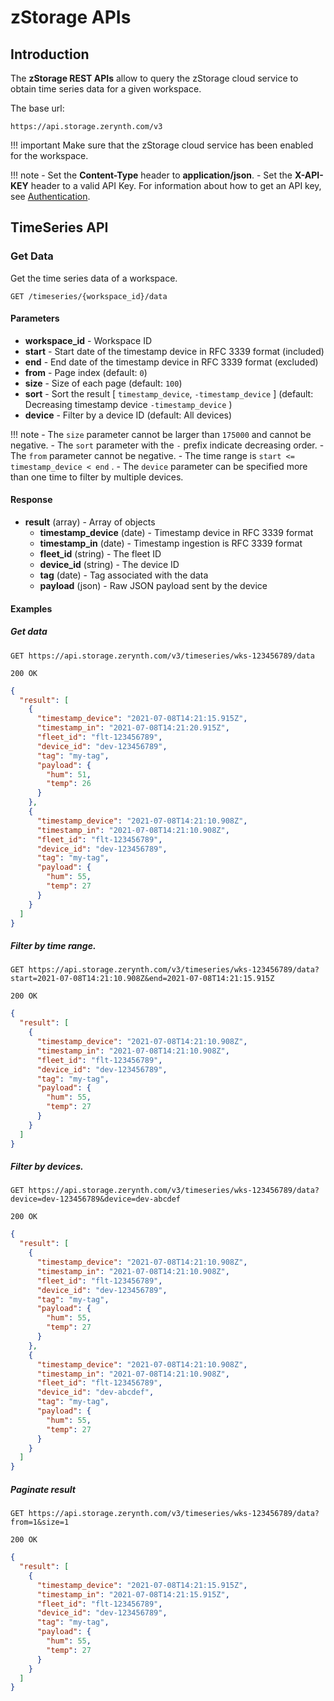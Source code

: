 # zStorage APIs

## Introduction
The **zStorage REST APIs** allow to query the zStorage cloud service to obtain time series data for a given workspace. 

The base url:
```
https://api.storage.zerynth.com/v3
```

!!! important
    Make sure that the zStorage cloud service has been enabled for the workspace.

!!! note
    - Set the **Content-Type** header to **application/json**.
    - Set the **X-API-KEY** header to a valid API Key. For information about how to get an API key, see [Authentication](../zdm/index.md#authentication).


## TimeSeries API

### Get Data

Get the time series data of a workspace.

`GET /timeseries/{workspace_id}/data`

#### Parameters

- **workspace_id** - Workspace ID
- **start** - Start date of the timestamp device in RFC 3339 format (included)
- **end** - End date of the timestamp device in RFC 3339 format (excluded)
- **from** - Page index (default: `0`)
- **size** - Size of each page (default: `100`)
- **sort** - Sort the result [ `timestamp_device`, `-timestamp_device` ] (default: Decreasing timestamp device  `-timestamp_device` )
- **device** - Filter by a device ID (default: All devices)


!!! note
    - The `size` parameter cannot be larger than `175000` and cannot be negative.
    - The `sort` parameter with the `-` prefix indicate decreasing order.
    - The `from` parameter cannot be negative.
    - The time range is `start <= timestamp_device < end` .
    - The `device` parameter can be specified more than one time to filter by multiple devices.


#### Response

- **result** (array) - Array of objects
    - **timestamp_device** (date) - Timestamp device in RFC 3339 format
    - **timestamp_in** (date) - Timestamp ingestion is RFC 3339 format
    - **fleet_id** (string) - The fleet ID 
    - **device_id** (string) - The device ID
    - **tag** (date) - Tag associated with the data
    - **payload** (json) - Raw JSON payload sent by the device


#### Examples
 
##### Get data
`GET https://api.storage.zerynth.com/v3/timeseries/wks-123456789/data`

`200 OK`

```json
{
  "result": [
    {
      "timestamp_device": "2021-07-08T14:21:15.915Z",
      "timestamp_in": "2021-07-08T14:21:20.915Z",
      "fleet_id": "flt-123456789",
      "device_id": "dev-123456789",
      "tag": "my-tag",
      "payload": {
        "hum": 51,
        "temp": 26
      }
    },
    {
      "timestamp_device": "2021-07-08T14:21:10.908Z",
      "timestamp_in": "2021-07-08T14:21:10.908Z",
      "fleet_id": "flt-123456789",
      "device_id": "dev-123456789",
      "tag": "my-tag",
      "payload": {
        "hum": 55,
        "temp": 27
      }
    }
  ]
}
```
  
##### Filter by time range.
    
`GET https://api.storage.zerynth.com/v3/timeseries/wks-123456789/data?start=2021-07-08T14:21:10.908Z&end=2021-07-08T14:21:15.915Z`

`200 OK`

```json
{
  "result": [
    {
      "timestamp_device": "2021-07-08T14:21:10.908Z",
      "timestamp_in": "2021-07-08T14:21:10.908Z",
      "fleet_id": "flt-123456789",
      "device_id": "dev-123456789",
      "tag": "my-tag",
      "payload": {
        "hum": 55,
        "temp": 27
      }
    }
  ]
}
```

##### Filter by devices.

`GET https://api.storage.zerynth.com/v3/timeseries/wks-123456789/data?device=dev-123456789&device=dev-abcdef`

`200 OK`

```json
{
  "result": [
    {
      "timestamp_device": "2021-07-08T14:21:10.908Z",
      "timestamp_in": "2021-07-08T14:21:10.908Z",
      "fleet_id": "flt-123456789",
      "device_id": "dev-123456789",
      "tag": "my-tag",
      "payload": {
        "hum": 55,
        "temp": 27
      }
    },
    {
      "timestamp_device": "2021-07-08T14:21:10.908Z",
      "timestamp_in": "2021-07-08T14:21:10.908Z",
      "fleet_id": "flt-123456789",
      "device_id": "dev-abcdef",
      "tag": "my-tag",
      "payload": {
        "hum": 55,
        "temp": 27
      }
    }
  ]
}
```


##### Paginate result

`GET https://api.storage.zerynth.com/v3/timeseries/wks-123456789/data?from=1&size=1`

`200 OK`

```json
{
  "result": [
    {
      "timestamp_device": "2021-07-08T14:21:15.915Z",
      "timestamp_in": "2021-07-08T14:21:15.915Z",
      "fleet_id": "flt-123456789",
      "device_id": "dev-123456789",
      "tag": "my-tag",
      "payload": {
        "hum": 55,
        "temp": 27
      }
    }
  ]
}
```
